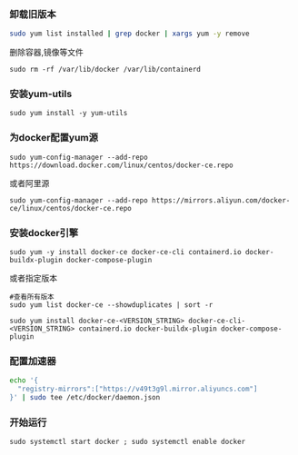 ### 卸载旧版本

```sh
sudo yum list installed | grep docker | xargs yum -y remove
```


删除容器,镜像等文件

```shell
sudo rm -rf /var/lib/docker /var/lib/containerd
```

### 安装yum-utils

````shell
sudo yum install -y yum-utils
````

### 为docker配置yum源

```shell
sudo yum-config-manager --add-repo https://download.docker.com/linux/centos/docker-ce.repo
```

或者阿里源

```shell
sudo yum-config-manager --add-repo https://mirrors.aliyun.com/docker-ce/linux/centos/docker-ce.repo
```

### 安装docker引擎

```shell
sudo yum -y install docker-ce docker-ce-cli containerd.io docker-buildx-plugin docker-compose-plugin
```

或者指定版本

````shell
#查看所有版本
sudo yum list docker-ce --showduplicates | sort -r

sudo yum install docker-ce-<VERSION_STRING> docker-ce-cli-<VERSION_STRING> containerd.io docker-buildx-plugin docker-compose-plugin
````

### 配置加速器

```sh
echo '{
  "registry-mirrors":["https://v49t3g9l.mirror.aliyuncs.com"]
}' | sudo tee /etc/docker/daemon.json         
```

### 开始运行

```shell
sudo systemctl start docker ; sudo systemctl enable docker
```